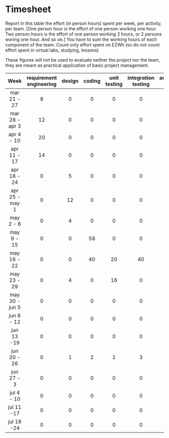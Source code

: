 # Timesheet

Report in this table the effort (in person hours) spent per week, per activity, per team. 
[One person hour is the effort of one person working one hour.
Two person hours is the effort of one person working 2 hours, or 2 persons woring one hour. And so on.]
You have to sum the working hours of each component of the team.
Count only effort spent on EZWh (so do not count effort spent in virtual labs, studying, lessons)

These figures will not be used to evaluate neither the project nor the team, they are meant as practical application of basic project management.

| Week | requirement engineering | design | coding | unit testing | integration testing | acceptance testing | management | git maven |
|:-----------:|:--------:|:-----------:|:-----------:|:----------:|:------------:|:---------------:|:-------------:|:--------------:|
| mar 21 - 27       | 8 | 0 | 0 | 0 | 0 | 0 | 0 | 0 |
| mar 28 - apr 3    | 12 | 0 | 0 | 0 | 0 | 0 | 0 | 0 |
| apr 4 - 10        | 20 | 0 | 0 | 0 | 0 | 0 | 0 | 0 |
| apr 11 - 17       | 14 |0 | 0 | 0 | 0 | 0 | 0 | 0 | 
| apr 18 - 24       | 0 | 5 | 0 | 0 | 0 | 0 | 0 | 0 | 
| apr 25 - may 1    | 0 | 12 | 0 | 0 | 0 | 0 | 0 | 0 |
| may 2 - 8         | 0 | 4 | 0 | 0 | 0 | 0 | 0 | 0 |
| may 9 - 15        | 0 | 0 | 58 | 0 | 0 | 0 | 0 | 0 | 
| may 16 - 22       | 0 | 0 | 40 | 20 | 40 | 0 | 0 | 0 | 
| may 23 - 29       | 0 | 4 | 0 | 16 | 0 | 0 | 0 | 0 | 
| may 30 - jun 5    | 0 | 0 | 0 | 0 | 0 | 12 | 0 | 0 | 
| jun 6 - 12        | 0 | 0 | 0 | 0 | 0 | 20 | 0 | 0 | 
| jun 13 -19        | 0 | 0 | 0 | 0 | 0 | 0 | 1 | 0 | 
| jun 20 - 26       | 0 | 1 | 2 | 1 | 3 | 0 | 1 | 0 | 
| jun 27 - 3        | 0 | 0 | 0 | 0 | 0 | 0 | 0 | 0 | 
| jul 4 - 10        | 0 | 0 | 0 | 0 | 0 | 0 | 0 | 0 | 
| jul 11 -17        | 0 | 0 | 0 | 0 | 0 | 0 | 0 | 0 |
| jul 18 -24        | 0 | 0 | 0 | 0 | 0 | 0 | 0 | 0 |
